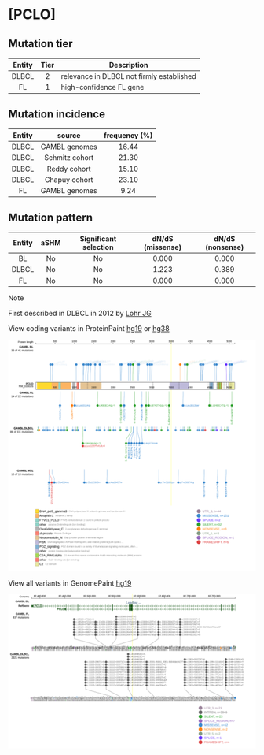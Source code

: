 # [PCLO]

## Mutation tier

|Entity|Tier|Description                              |
|:------:|:----:|-----------------------------------------|
|DLBCL |2   |relevance in DLBCL not firmly established|
|FL    |1   |high-confidence FL gene                  |
## Mutation incidence

|Entity|source        |frequency (%)|
|:------:|:--------------:|:-------------:|
|DLBCL |GAMBL genomes |16.44        |
|DLBCL |Schmitz cohort|21.30        |
|DLBCL |Reddy cohort  |15.10        |
|DLBCL |Chapuy cohort |23.10        |
|FL    |GAMBL genomes | 9.24        |

## Mutation pattern

|Entity|aSHM|Significant selection|dN/dS (missense)|dN/dS (nonsense)|
|:------:|:----:|:---------------------:|:----------------:|:----------------:|
|BL    |No  |No                   |0.000           |0.000           |
|DLBCL |No  |No                   |1.223           |0.389           |
|FL    |No  |No                   |0.000           |0.000           |


> [!NOTE]
> First described in DLBCL in 2012 by [Lohr JG](https://pubmed.ncbi.nlm.nih.gov/22343534)

View coding variants in ProteinPaint [hg19](https://www.bcgsc.ca/downloads/morinlab/GAMBL/test/genes/PCLO_protein.html)  or [hg38](https://www.bcgsc.ca/downloads/morinlab/GAMBL/test/genes/PCLO_protein_hg38.html)

![image](images/proteinpaint/PCLO_NM_033026.svg)

View all variants in GenomePaint [hg19](https://www.bcgsc.ca/downloads/morinlab/GAMBL/test/genes/PCLO.html)

![image](images/proteinpaint/PCLO.svg)
